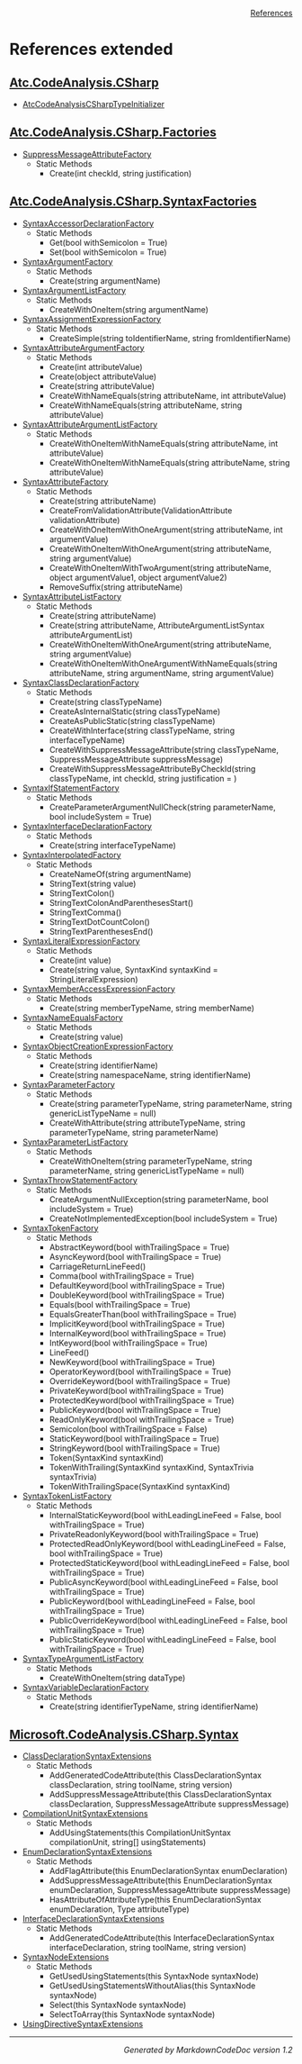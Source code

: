<div style='text-align: right'>

[References](Index.md)

</div>


# References extended

## [Atc.CodeAnalysis.CSharp](Atc.CodeAnalysis.CSharp.md)

- [AtcCodeAnalysisCSharpTypeInitializer](Atc.CodeAnalysis.CSharp.md#atccodeanalysiscsharptypeinitializer)

## [Atc.CodeAnalysis.CSharp.Factories](Atc.CodeAnalysis.CSharp.Factories.md)

- [SuppressMessageAttributeFactory](Atc.CodeAnalysis.CSharp.Factories.md#suppressmessageattributefactory)
  -  Static Methods
     - Create(int checkId, string justification)

## [Atc.CodeAnalysis.CSharp.SyntaxFactories](Atc.CodeAnalysis.CSharp.SyntaxFactories.md)

- [SyntaxAccessorDeclarationFactory](Atc.CodeAnalysis.CSharp.SyntaxFactories.md#syntaxaccessordeclarationfactory)
  -  Static Methods
     - Get(bool withSemicolon = True)
     - Set(bool withSemicolon = True)
- [SyntaxArgumentFactory](Atc.CodeAnalysis.CSharp.SyntaxFactories.md#syntaxargumentfactory)
  -  Static Methods
     - Create(string argumentName)
- [SyntaxArgumentListFactory](Atc.CodeAnalysis.CSharp.SyntaxFactories.md#syntaxargumentlistfactory)
  -  Static Methods
     - CreateWithOneItem(string argumentName)
- [SyntaxAssignmentExpressionFactory](Atc.CodeAnalysis.CSharp.SyntaxFactories.md#syntaxassignmentexpressionfactory)
  -  Static Methods
     - CreateSimple(string toIdentifierName, string fromIdentifierName)
- [SyntaxAttributeArgumentFactory](Atc.CodeAnalysis.CSharp.SyntaxFactories.md#syntaxattributeargumentfactory)
  -  Static Methods
     - Create(int attributeValue)
     - Create(object attributeValue)
     - Create(string attributeValue)
     - CreateWithNameEquals(string attributeName, int attributeValue)
     - CreateWithNameEquals(string attributeName, string attributeValue)
- [SyntaxAttributeArgumentListFactory](Atc.CodeAnalysis.CSharp.SyntaxFactories.md#syntaxattributeargumentlistfactory)
  -  Static Methods
     - CreateWithOneItemWithNameEquals(string attributeName, int attributeValue)
     - CreateWithOneItemWithNameEquals(string attributeName, string attributeValue)
- [SyntaxAttributeFactory](Atc.CodeAnalysis.CSharp.SyntaxFactories.md#syntaxattributefactory)
  -  Static Methods
     - Create(string attributeName)
     - CreateFromValidationAttribute(ValidationAttribute validationAttribute)
     - CreateWithOneItemWithOneArgument(string attributeName, int argumentValue)
     - CreateWithOneItemWithOneArgument(string attributeName, string argumentValue)
     - CreateWithOneItemWithTwoArgument(string attributeName, object argumentValue1, object argumentValue2)
     - RemoveSuffix(string attributeName)
- [SyntaxAttributeListFactory](Atc.CodeAnalysis.CSharp.SyntaxFactories.md#syntaxattributelistfactory)
  -  Static Methods
     - Create(string attributeName)
     - Create(string attributeName, AttributeArgumentListSyntax attributeArgumentList)
     - CreateWithOneItemWithOneArgument(string attributeName, string argumentValue)
     - CreateWithOneItemWithOneArgumentWithNameEquals(string attributeName, string argumentName, string argumentValue)
- [SyntaxClassDeclarationFactory](Atc.CodeAnalysis.CSharp.SyntaxFactories.md#syntaxclassdeclarationfactory)
  -  Static Methods
     - Create(string classTypeName)
     - CreateAsInternalStatic(string classTypeName)
     - CreateAsPublicStatic(string classTypeName)
     - CreateWithInterface(string classTypeName, string interfaceTypeName)
     - CreateWithSuppressMessageAttribute(string classTypeName, SuppressMessageAttribute suppressMessage)
     - CreateWithSuppressMessageAttributeByCheckId(string classTypeName, int checkId, string justification = )
- [SyntaxIfStatementFactory](Atc.CodeAnalysis.CSharp.SyntaxFactories.md#syntaxifstatementfactory)
  -  Static Methods
     - CreateParameterArgumentNullCheck(string parameterName, bool includeSystem = True)
- [SyntaxInterfaceDeclarationFactory](Atc.CodeAnalysis.CSharp.SyntaxFactories.md#syntaxinterfacedeclarationfactory)
  -  Static Methods
     - Create(string interfaceTypeName)
- [SyntaxInterpolatedFactory](Atc.CodeAnalysis.CSharp.SyntaxFactories.md#syntaxinterpolatedfactory)
  -  Static Methods
     - CreateNameOf(string argumentName)
     - StringText(string value)
     - StringTextColon()
     - StringTextColonAndParenthesesStart()
     - StringTextComma()
     - StringTextDotCountColon()
     - StringTextParenthesesEnd()
- [SyntaxLiteralExpressionFactory](Atc.CodeAnalysis.CSharp.SyntaxFactories.md#syntaxliteralexpressionfactory)
  -  Static Methods
     - Create(int value)
     - Create(string value, SyntaxKind syntaxKind = StringLiteralExpression)
- [SyntaxMemberAccessExpressionFactory](Atc.CodeAnalysis.CSharp.SyntaxFactories.md#syntaxmemberaccessexpressionfactory)
  -  Static Methods
     - Create(string memberTypeName, string memberName)
- [SyntaxNameEqualsFactory](Atc.CodeAnalysis.CSharp.SyntaxFactories.md#syntaxnameequalsfactory)
  -  Static Methods
     - Create(string value)
- [SyntaxObjectCreationExpressionFactory](Atc.CodeAnalysis.CSharp.SyntaxFactories.md#syntaxobjectcreationexpressionfactory)
  -  Static Methods
     - Create(string identifierName)
     - Create(string namespaceName, string identifierName)
- [SyntaxParameterFactory](Atc.CodeAnalysis.CSharp.SyntaxFactories.md#syntaxparameterfactory)
  -  Static Methods
     - Create(string parameterTypeName, string parameterName, string genericListTypeName = null)
     - CreateWithAttribute(string attributeTypeName, string parameterTypeName, string parameterName)
- [SyntaxParameterListFactory](Atc.CodeAnalysis.CSharp.SyntaxFactories.md#syntaxparameterlistfactory)
  -  Static Methods
     - CreateWithOneItem(string parameterTypeName, string parameterName, string genericListTypeName = null)
- [SyntaxThrowStatementFactory](Atc.CodeAnalysis.CSharp.SyntaxFactories.md#syntaxthrowstatementfactory)
  -  Static Methods
     - CreateArgumentNullException(string parameterName, bool includeSystem = True)
     - CreateNotImplementedException(bool includeSystem = True)
- [SyntaxTokenFactory](Atc.CodeAnalysis.CSharp.SyntaxFactories.md#syntaxtokenfactory)
  -  Static Methods
     - AbstractKeyword(bool withTrailingSpace = True)
     - AsyncKeyword(bool withTrailingSpace = True)
     - CarriageReturnLineFeed()
     - Comma(bool withTrailingSpace = True)
     - DefaultKeyword(bool withTrailingSpace = True)
     - DoubleKeyword(bool withTrailingSpace = True)
     - Equals(bool withTrailingSpace = True)
     - EqualsGreaterThan(bool withTrailingSpace = True)
     - ImplicitKeyword(bool withTrailingSpace = True)
     - InternalKeyword(bool withTrailingSpace = True)
     - IntKeyword(bool withTrailingSpace = True)
     - LineFeed()
     - NewKeyword(bool withTrailingSpace = True)
     - OperatorKeyword(bool withTrailingSpace = True)
     - OverrideKeyword(bool withTrailingSpace = True)
     - PrivateKeyword(bool withTrailingSpace = True)
     - ProtectedKeyword(bool withTrailingSpace = True)
     - PublicKeyword(bool withTrailingSpace = True)
     - ReadOnlyKeyword(bool withTrailingSpace = True)
     - Semicolon(bool withTrailingSpace = False)
     - StaticKeyword(bool withTrailingSpace = True)
     - StringKeyword(bool withTrailingSpace = True)
     - Token(SyntaxKind syntaxKind)
     - TokenWithTrailing(SyntaxKind syntaxKind, SyntaxTrivia syntaxTrivia)
     - TokenWithTrailingSpace(SyntaxKind syntaxKind)
- [SyntaxTokenListFactory](Atc.CodeAnalysis.CSharp.SyntaxFactories.md#syntaxtokenlistfactory)
  -  Static Methods
     - InternalStaticKeyword(bool withLeadingLineFeed = False, bool withTrailingSpace = True)
     - PrivateReadonlyKeyword(bool withTrailingSpace = True)
     - ProtectedReadOnlyKeyword(bool withLeadingLineFeed = False, bool withTrailingSpace = True)
     - ProtectedStaticKeyword(bool withLeadingLineFeed = False, bool withTrailingSpace = True)
     - PublicAsyncKeyword(bool withLeadingLineFeed = False, bool withTrailingSpace = True)
     - PublicKeyword(bool withLeadingLineFeed = False, bool withTrailingSpace = True)
     - PublicOverrideKeyword(bool withLeadingLineFeed = False, bool withTrailingSpace = True)
     - PublicStaticKeyword(bool withLeadingLineFeed = False, bool withTrailingSpace = True)
- [SyntaxTypeArgumentListFactory](Atc.CodeAnalysis.CSharp.SyntaxFactories.md#syntaxtypeargumentlistfactory)
  -  Static Methods
     - CreateWithOneItem(string dataType)
- [SyntaxVariableDeclarationFactory](Atc.CodeAnalysis.CSharp.SyntaxFactories.md#syntaxvariabledeclarationfactory)
  -  Static Methods
     - Create(string identifierTypeName, string identifierName)

## [Microsoft.CodeAnalysis.CSharp.Syntax](Microsoft.CodeAnalysis.CSharp.Syntax.md)

- [ClassDeclarationSyntaxExtensions](Microsoft.CodeAnalysis.CSharp.Syntax.md#classdeclarationsyntaxextensions)
  -  Static Methods
     - AddGeneratedCodeAttribute(this ClassDeclarationSyntax classDeclaration, string toolName, string version)
     - AddSuppressMessageAttribute(this ClassDeclarationSyntax classDeclaration, SuppressMessageAttribute suppressMessage)
- [CompilationUnitSyntaxExtensions](Microsoft.CodeAnalysis.CSharp.Syntax.md#compilationunitsyntaxextensions)
  -  Static Methods
     - AddUsingStatements(this CompilationUnitSyntax compilationUnit, string[] usingStatements)
- [EnumDeclarationSyntaxExtensions](Microsoft.CodeAnalysis.CSharp.Syntax.md#enumdeclarationsyntaxextensions)
  -  Static Methods
     - AddFlagAttribute(this EnumDeclarationSyntax enumDeclaration)
     - AddSuppressMessageAttribute(this EnumDeclarationSyntax enumDeclaration, SuppressMessageAttribute suppressMessage)
     - HasAttributeOfAttributeType(this EnumDeclarationSyntax enumDeclaration, Type attributeType)
- [InterfaceDeclarationSyntaxExtensions](Microsoft.CodeAnalysis.CSharp.Syntax.md#interfacedeclarationsyntaxextensions)
  -  Static Methods
     - AddGeneratedCodeAttribute(this InterfaceDeclarationSyntax interfaceDeclaration, string toolName, string version)
- [SyntaxNodeExtensions](Microsoft.CodeAnalysis.CSharp.Syntax.md#syntaxnodeextensions)
  -  Static Methods
     - GetUsedUsingStatements(this SyntaxNode syntaxNode)
     - GetUsedUsingStatementsWithoutAlias(this SyntaxNode syntaxNode)
     - Select(this SyntaxNode syntaxNode)
     - SelectToArray(this SyntaxNode syntaxNode)
- [UsingDirectiveSyntaxExtensions](Microsoft.CodeAnalysis.CSharp.Syntax.md#usingdirectivesyntaxextensions)

<hr /><div style='text-align: right'><i>Generated by MarkdownCodeDoc version 1.2</i></div>

